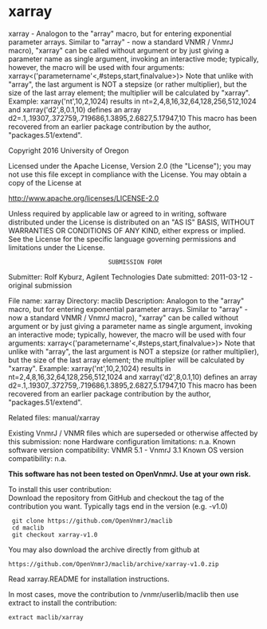 # xarray
 xarray - Analogon to the "array" macro, but for entering exponential
 parameter
 arrays. Similar to "array" - now a standard VNMR / VnmrJ macro),
 "xarray" can be called without argument or by just giving a
 parameter name as single argument, invoking an interactive mode;
 typically, however, the macro will be used with four arguments:
 xarray<('parametername'<,#steps,start,finalvalue>)> Note that
 unlike with "array", the last argument is NOT a stepsize (or rather
 multiplier), but the size of the last array element; the multiplier
 will be calculated by "xarray". Example: xarray('nt',10,2,1024) results
 in nt=2,4,8,16,32,64,128,256,512,1024 and xarray('d2',8,0.1,10) defines
 an array d2=.1,.19307,.372759,.719686,1.3895,2.6827,5.17947,10 This
 macro has been recovered from an earlier package contribution by the
 author, "packages.51/extend".

 Copyright 2016 University of Oregon

 Licensed under the Apache License, Version 2.0 (the "License");
 you may not use this file except in compliance with the License.
 You may obtain a copy of the License at

   http://www.apache.org/licenses/LICENSE-2.0

 Unless required by applicable law or agreed to in writing, software
 distributed under the License is distributed on an "AS IS" BASIS,
 WITHOUT WARRANTIES OR CONDITIONS OF ANY KIND, either express or implied.
 See the License for the specific language governing permissions and
 limitations under the License.

                                SUBMISSION FORM

Submitter:      Rolf Kyburz, Agilent Technologies
Date submitted: 2011-03-12 - original submission

File name:      xarray
Directory:      maclib
Description:    Analogon to the "array" macro, but for entering exponential
		parameter arrays. Similar to "array" - now a standard VNMR /
		VnmrJ macro), "xarray" can be called without argument or by
		just giving a parameter name as single argument, invoking an
		interactive mode; typically, however, the macro will be used
		with four arguments:
			xarray<('parametername'<,#steps,start,finalvalue>)>
		Note that unlike with "array", the last argument is NOT a
		stepsize (or rather multiplier), but the size of the last
		array element; the multiplier will be calculated by "xarray".
		Example:
			xarray('nt',10,2,1024)
		results in
			nt=2,4,8,16,32,64,128,256,512,1024
		and
			xarray('d2',8,0.1,10)
		defines an array
			d2=.1,.19307,.372759,.719686,1.3895,2.6827,5.17947,10
		This macro has been recovered from an earlier package
		contribution by the author, "packages.51/extend".

Related files:  manual/xarray

Existing VnmrJ / VNMR files which are superseded or
otherwise affected by this submission:  none
Hardware configuration limitations:     n.a.
Known software version compatibility:   VNMR 5.1 -  VnmrJ 3.1
Known OS version compatibility:         n.a.

**This software has not been tested on OpenVnmrJ. Use at your own risk.**

To install this user contribution:  
Download the repository from GitHub and checkout the tag of the contribution you want.
Typically tags end in the version (e.g. -v1.0)

     git clone https://github.com/OpenVnmrJ/maclib  
     cd maclib  
     git checkout xarray-v1.0


You may also download the archive directly from github at

    https://github.com/OpenVnmrJ/maclib/archive/xarray-v1.0.zip

Read xarray.README for installation instructions.

In most cases, move the contribution to /vnmr/userlib/maclib 
then use extract to install the contribution:  

    extract maclib/xarray